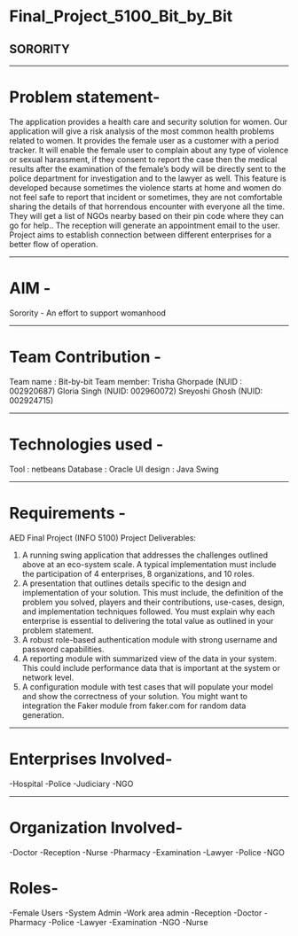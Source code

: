 # Final_Project_5100_Bit_by_Bit

## SORORITY

--------------------------------------------------------------------------------------------------------------------

# Problem statement-

The application provides a health care and security solution for women. Our application will give a risk analysis of the most common health problems related to women. It provides the female user as a customer with a period tracker. It will enable the female user to complain about any type of violence or sexual harassment, if they consent to report the case then the medical results after the examination of the female’s body will be directly sent to the police department for investigation and to the lawyer as well. This feature is developed because sometimes the violence starts at home and women do not feel safe to report that incident or sometimes, they are not comfortable sharing the details of that horrendous encounter with everyone all the time. They will get a list of NGOs nearby based on their pin code where they can go for help.. The reception will generate an appointment email to the user. Project aims to establish connection between different enterprises for a better flow of operation.
 
 ------------------------------------------------------------------------------------------------------------------------
 
 # AIM -
 
 Sorority -  An effort to support womanhood
 
 ----------------------------------------------------------------------------------------------------------------------
 # Team Contribution -
 
 Team name : Bit-by-bit
 Team member:
 Trisha Ghorpade (NUID : 002920687)
 Gloria Singh (NUID: 002960072)
 Sreyoshi Ghosh (NUID: 002924715)
 
 ----------------------------------------------------------------------------------------------------------------------
 
 # Technologies used - 
 
 Tool : netbeans
 Database : Oracle 
 UI design : Java Swing
 
 --------------------------------------------------------------------------------------------------------------------------
 
 #  Requirements -
 
 AED Final Project (INFO 5100)
Project Deliverables: 
1) A running swing application that addresses the challenges outlined above 
at an eco-system scale. A typical implementation must include the 
participation of 4 enterprises, 8 organizations, and 10 roles. 
2) A presentation that outlines details specific to the design and 
implementation of your solution. This must include, the definition of the 
problem you solved, players and their contributions, use-cases, design, and 
implementation techniques followed. You must explain why each 
enterprise is essential to delivering the total value as outlined in your 
problem statement. 
3) A robust role-based authentication module with strong username and 
password capabilities. 
4) A reporting module with summarized view of the data in your system. This 
could include performance data that is important at the system or network 
level.
5) A configuration module with test cases that will populate your model and 
show the correctness of your solution. You might want to integration the 
Faker module from faker.com for random data generation. 

-----------------------------------------------------------------------------------------------

# Enterprises Involved-

-Hospital
-Police
-Judiciary
-NGO

------------------------------------------------------------------------------------------------------

# Organization Involved-

-Doctor
-Reception
-Nurse
-Pharmacy
-Examination
-Lawyer
-Police
-NGO

# Roles-

-Female Users
-System Admin
-Work area admin
-Reception
-Doctor
-Pharmacy
-Police
-Lawyer
-Examination
-NGO
-Nurse
